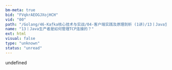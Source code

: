 ```yaml
---
bm-meta: true
bid: "FVqkrAEOGJXojHCH"
vid: "00"
path: "/Golang/46-Kafka核心技术与实战/04-客户端实践及原理剖析 (1讲)/13丨Java生产者是如何管理TCP连接的？.html"
name: "13丨Java生产者是如何管理TCP连接的？"
ext: html
visual: false
type: "unknown"
status: "unread"
---
```

undefined